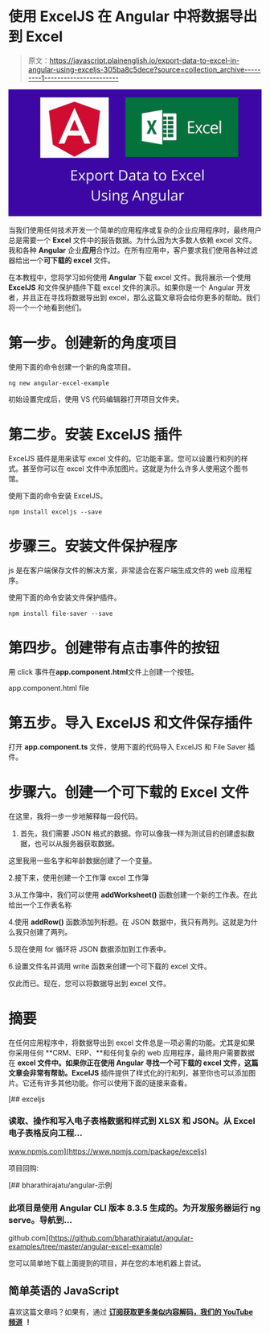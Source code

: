 # 使用 ExcelJS 在 Angular 中将数据导出到 Excel

> 原文：<https://javascript.plainenglish.io/export-data-to-excel-in-angular-using-exceljs-305ba8c5dece?source=collection_archive---------1----------------------->

![](img/d43a594ca00e04ba8dc84b727579ee65.png)

当我们使用任何技术开发一个简单的应用程序或复杂的企业应用程序时，最终用户总是需要一个 **Excel** 文件中的报告数据。为什么因为大多数人依赖 excel 文件。我和各种 **Angular** 企业**应用**合作过。在所有应用中，客户要求我们使用各种过滤器给出一个**可下载的 excel** 文件。

在本教程中，您将学习如何使用 **Angular** 下载 excel 文件。我将展示一个使用 **ExcelJS** 和文件保护插件下载 excel 文件的演示。如果你是一个 Angular 开发者，并且正在寻找将数据导出到 excel，那么这篇文章将会给你更多的帮助。我们将一个一个地看到他们。

# **第一步。创建新的角度项目**

使用下面的命令创建一个新的角度项目。

```
ng new angular-excel-example
```

初始设置完成后，使用 VS 代码编辑器打开项目文件夹。

# **第二步。安装 ExcelJS 插件**

ExcelJS 插件是用来读写 excel 文件的。它功能丰富。您可以设置行和列的样式。甚至你可以在 excel 文件中添加图片。这就是为什么许多人使用这个图书馆。

使用下面的命令安装 ExcelJS。

```
npm install exceljs --save
```

# **步骤三。安装文件保护程序**

js 是在客户端保存文件的解决方案，非常适合在客户端生成文件的 web 应用程序。

使用下面的命令安装文件保护插件。

```
npm install file-saver --save
```

# **第四步。创建带有点击事件的按钮**

用 click 事件在**app.component.html**文件上创建一个按钮。

app.component.html file

# **第五步。导入 ExcelJS 和文件保存插件**

打开 **app.component.ts** 文件，使用下面的代码导入 ExcelJS 和 File Saver 插件。

# **步骤六。创建一个可下载的 Excel 文件**

在这里，我将一步一步地解释每一段代码。

1.  首先，我们需要 JSON 格式的数据。你可以像我一样为测试目的创建虚拟数据，也可以从服务器获取数据。

这里我用一些名字和年龄数据创建了一个变量。

2.接下来，使用创建一个工作簿 excel 工作簿

3.从工作簿中，我们可以使用 **addWorksheet()** 函数创建一个新的工作表。在此给出一个工作表名称

4.使用 **addRow()** 函数添加列标题。在 JSON 数据中，我只有两列。这就是为什么我只创建了两列。

5.现在使用 for 循环将 JSON 数据添加到工作表中。

6.设置文件名并调用 write 函数来创建一个可下载的 excel 文件。

仅此而已。现在，您可以将数据导出到 excel 文件。

# 摘要

在任何应用程序中，将数据导出到 excel 文件总是一项必需的功能。尤其是如果你采用任何 **CRM、ERP、**和任何复杂的 web 应用程序，最终用户需要数据在 **excel 文件中。如果你正在使用 **Angular** 寻找一个可下载的 excel 文件，这篇文章会非常有帮助。ExcelJS** 插件提供了样式化的行和列，甚至你也可以添加图片。它还有许多其他功能。你可以使用下面的链接来查看。

[](https://www.npmjs.com/package/exceljs) [## exceljs

### 读取、操作和写入电子表格数据和样式到 XLSX 和 JSON。从 Excel 电子表格反向工程…

www.npmjs.com](https://www.npmjs.com/package/exceljs) 

项目回购:

[](https://github.com/bharathirajatut/angular-examples/tree/master/angular-excel-example) [## bharathirajatu/angular-示例

### 此项目是使用 Angular CLI 版本 8.3.5 生成的。为开发服务器运行 ng serve。导航到…

github.com](https://github.com/bharathirajatut/angular-examples/tree/master/angular-excel-example) 

您可以简单地下载上面提到的项目，并在您的本地机器上尝试。

## 简单英语的 JavaScript

喜欢这篇文章吗？如果有，通过 [**订阅获取更多类似内容解码，我们的 YouTube 频道**](https://www.youtube.com/channel/UCtipWUghju290NWcn8jhyAw) **！**